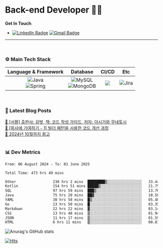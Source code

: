 # Back-end Developer 👋👋


**Get In Touch**: 
- [![LinkedIn Badge](http://img.shields.io/badge/-LinkedIn-0072b1?style=flat&logo=linkedin&link=https://www.linkedin.com/in/youhee-lee-5b358b20b/)](https://www.linkedin.com/in/youhee-lee-5b358b20b/) [![Gmail Badge](https://img.shields.io/badge/Gmail-d14836?style=flat&logo=Gmail&logoColor=white&link=mailto:bnm1128@gmail.com)](mailto:bnm1128@gmail.com)
---

<br>

### ⚙️ Main Tech Stack
|                                                                          Language & Framework                                                                           |                                                                                                            Database                                                                                                             |                                               CI/CD                                               |    Etc    |
|:-----------------------------------------------------------------------------------------------------------------------------------------------------------------------:|:-------------------------------------------------------------------------------------------------------------------------------------------------------------------------------------------------------------------------------:|:-------------------------------------------------------------------------------------------------:|:---------:|
| ![Java](http://img.shields.io/badge/-Java-007396?style=for-the-badge&logo=Java)<br/>![Spring](http://img.shields.io/badge/-Spring-47A248?style=for-the-badge&logo=Spring&logoColor=white) | ![MySQL](https://shields.io/badge/MySQL-lightgrey?logo=mysql&style=for-the-badge&logoColor=white&labelColor=blue) <br/>![MongoDB](http://img.shields.io/badge/-MongoDB-47A248?style=for-the-badge&logo=MongoDB&logoColor=white) | ![](https://img.shields.io/badge/Jenkins-D24939?style=for-the-badge&logo=Jenkins&logoColor=white) | ![Jira](https://img.shields.io/badge/Jira-0052CC?style=for-the-badge&logo=Jira&logoColor=white) |

<br>

### 📰 Latest Blog Posts
<!-- BLOG-POST-LIST:START --><a href="https://guui-dev-lee.tistory.com/31">🧻  [서평] 출판사: 길벗, 책: 코드 작성 가이드, 저자: 이시가와 무네토시</a><br><a href="https://guui-dev-lee.tistory.com/30">🧻  [회사에 기여하기 - 1] 빌더 패턴을 사용한 코드 개선 과정</a><br><a href="https://guui-dev-lee.tistory.com/29">🧻  2024년 10월까지 회고</a><br><!-- BLOG-POST-LIST:END -->

<br>

### 📊 Dev Metrics 
<!--START_SECTION:waka-->

```txt
From: 06 August 2024 - To: 01 June 2025

Total Time: 473 hrs 49 mins

Other                 238 hrs 2 mins  ████████▒░░░░░░░░░░░░░░░░   33.44 %
Kotlin                154 hrs 51 mins █████▒░░░░░░░░░░░░░░░░░░░   21.75 %
SQL                   97 hrs 59 mins  ███▒░░░░░░░░░░░░░░░░░░░░░   13.76 %
Java                  75 hrs 20 mins  ██▓░░░░░░░░░░░░░░░░░░░░░░   10.58 %
YAML                  38 hrs 58 mins  █▒░░░░░░░░░░░░░░░░░░░░░░░   05.48 %
Go                    23 hrs 50 mins  █░░░░░░░░░░░░░░░░░░░░░░░░   03.35 %
Markdown              22 hrs 22 mins  ▓░░░░░░░░░░░░░░░░░░░░░░░░   03.14 %
CSS                   13 hrs 48 mins  ▒░░░░░░░░░░░░░░░░░░░░░░░░   01.94 %
JSON                  11 hrs 17 mins  ▒░░░░░░░░░░░░░░░░░░░░░░░░   01.59 %
HTML                  6 hrs 11 mins   ▒░░░░░░░░░░░░░░░░░░░░░░░░   00.87 %
```

<!--END_SECTION:waka-->

![Anurag's GitHub stats](https://github-readme-stats.vercel.app/api?username=gutenLee&show_icons=true&theme=radical)

[![Hits](https://hits.seeyoufarm.com/api/count/incr/badge.svg?url=https://github.com/gutenLEE)](https://github.com/gutenLEE) 
